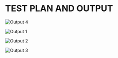 # **TEST PLAN AND OUTPUT**
![Output 4](https://user-images.githubusercontent.com/77672209/156971202-a11840b7-3a5f-4f18-b899-d49d11ad8a11.png)

![Output 1](https://user-images.githubusercontent.com/77672209/156971211-3c304766-837f-4f72-ab94-4d6adef97618.jpeg)

![Output 2](https://user-images.githubusercontent.com/77672209/156971222-a7add8bf-4bec-461f-ab67-3b7d525cd104.jpeg)

![Output 3](https://user-images.githubusercontent.com/77672209/156971228-fc85880a-e908-401c-9434-88fbe55181fd.jpeg)
